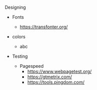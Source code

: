 Designing

- Fonts
  - https://transfonter.org/
- colors

  - abc

- Testing
  - Pagespeed
    - https://www.webpagetest.org/
    - https://gtmetrix.com/
    - https://tools.pingdom.com/
